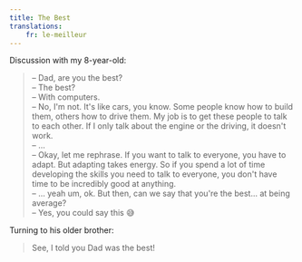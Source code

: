 ```yaml
---
title: The Best
translations:
    fr: le-meilleur
---
```


Discussion with my 8-year-old:

> – Dad, are you the best?  
> – The best?  
> – With computers.  
> – No, I'm not. It's like cars, you know. Some people know how to build them, others how to drive them. My job is to get these people to talk to each other. If I only talk about the engine or the driving, it doesn't work.  
> – ...  
> – Okay, let me rephrase. If you want to talk to everyone, you have to adapt. But adapting takes energy. So if you spend a lot of time developing the skills you need to talk to everyone, you don't have time to be incredibly good at anything.  
> – ... yeah um, ok. But then, can we say that you're the best... at being average?  
> – Yes, you could say this 😅

Turning to his older brother:

> See, I told you Dad was the best!
